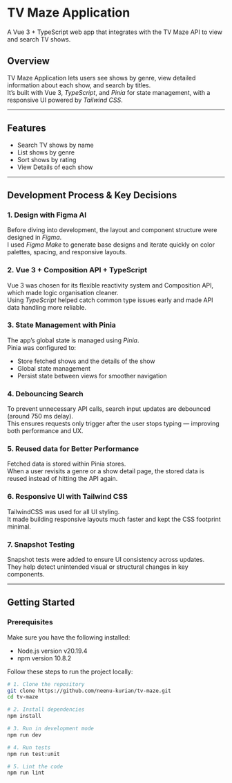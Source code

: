# TV Maze Application

A Vue 3 + TypeScript web app that integrates with the TV Maze API to view and search TV shows.

## Overview

TV Maze Application lets users see shows by genre, view detailed information about each show, and search by titles.  
It’s built with Vue 3, *TypeScript*, and *Pinia* for state management, with a responsive UI powered by *Tailwind CSS*.

---

## Features

- Search TV shows by name
- List shows by genre
- Sort shows by rating
- View Details of each show

---

## Development Process & Key Decisions

### 1. Design with Figma AI
Before diving into development, the layout and component structure were designed in *Figma*.  
I used *Figma Make* to generate base designs and iterate quickly on color palettes, spacing, and responsive layouts.

### 2. Vue 3 + Composition API + TypeScript
Vue 3 was chosen for its flexible reactivity system and Composition API, which made logic organisation cleaner.  
Using *TypeScript* helped catch common type issues early and made API data handling more reliable.

### 3. State Management with Pinia
The app’s global state is managed using *Pinia*.  
Pinia was configured to:
- Store fetched shows and the details of the show
- Global state management
- Persist state between views for smoother navigation

### 4. Debouncing Search
To prevent unnecessary API calls, search input updates are debounced (around 750 ms delay).  
This ensures requests only trigger after the user stops typing — improving both performance and UX.

### 5. Reused data for Better Performance
Fetched data is stored within Pinia stores.  
When a user revisits a genre or a show detail page, the stored data is reused instead of hitting the API again.

### 6. Responsive UI with Tailwind CSS
TailwindCSS was used for all UI styling.  
It made building responsive layouts much faster and kept the CSS footprint minimal.

### 7. Snapshot Testing
Snapshot tests were added to ensure UI consistency across updates.  
They help detect unintended visual or structural changes in key components.

---

## Getting Started

### Prerequisites

Make sure you have the following installed:

- Node.js version v20.19.4 
- npm version 10.8.2

Follow these steps to run the project locally:

```bash
# 1. Clone the repository
git clone https://github.com/neenu-kurian/tv-maze.git
cd tv-maze

# 2. Install dependencies
npm install

# 3. Run in development mode
npm run dev

# 4. Run tests
npm run test:unit

# 5. Lint the code
npm run lint
